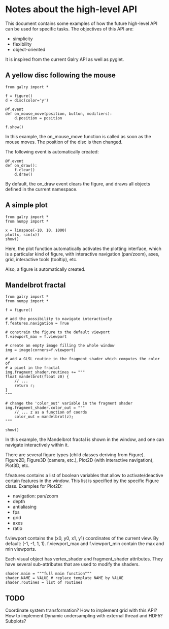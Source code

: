 Notes about the high-level API
==============================

This document contains some examples of how the future high-level API
can be used for specific tasks. The objectives of this API are:

  * simplicity
  * flexibility
  * object-oriented

It is inspired from the current Galry API as well as pyglet.


A yellow disc following the mouse
---------------------------------

    from galry import *

    f = figure()
    d = disc(color='y')

    @f.event
    def on_mouse_move(position, button, modifiers):
        d.position = position

    f.show()

In this example, the on_mouse_move function is called as soon as the mouse
moves. The position of the disc is then changed.

The following event is automatically created:

    @f.event
    def on_draw():
        f.clear()
        d.draw()
        
By default, the on_draw event clears the figure, and draws all objects defined
in the current namespace.


A simple plot
-------------

    from galry import *
    from numpy import *

    x = linspace(-10, 10, 1000)
    plot(x, sin(x))
    show()

Here, the plot function automatically activates the plotting interface,
which is a particular kind of figure, with interactive navigation (pan/zoom),
axes, grid, interactive tools (tooltip), etc.

Also, a figure is automatically created.


Mandelbrot fractal
------------------

    from galry import *
    from numpy import *
    
    f = figure()
    
    # add the possibility to navigate interactively
    f.features.navigation = True

    # constrain the figure to the default viewport
    f.viewport_max = f.viewport

    # create an empty image filling the whole window
    img = image(corners=f.viewport)
    
    # add a GLSL routine in the fragment shader which computes the color of 
    # a pixel in the fractal
    img.fragment_shader.routines += """
    float mandelbrot(float z0) {
        // ...
        return r;
    }
    """
    
    # change the 'color_out' variable in the fragment shader
    img.fragment_shader.color_out = """
        // ... z as a function of coords
        color_out = mandelbrot(z);
    """
    
    show()
    
In this example, the Mandelbrot fractal is shown in the window, and one can
navigate interactively within it.

There are several figure types (child classes deriving from Figure).
Figure2D, Figure3D (camera, etc.), Plot2D (with interactive navigation), 
Plot3D, etc.

f.features contains a list of boolean variables that allow to activate/deactive
certain features in the window. This list is specified by the specific Figure
class.
Examples for Plot2D:

  * navigation: pan/zoom
  * depth
  * antialiasing
  * fps
  * grid
  * axes
  * ratio

f.viewport contains the (x0, y0, x1, y1) coordinates of the current view.
By default: (-1, -1, 1, 1). f.viewport_max and f.viewport_min contain the
max and min viewports.

Each visual object has vertex_shader and fragment_shader attributes.
They have several sub-attributes that are used to modify the shaders.

    shader.main = """full main function"""
    shader.NAME = VALUE # replace template NAME by VALUE
    shader.routines = list of routines


TODO
----

Coordinate system transformation?
How to implement grid with this API?
How to implement Dynamic undersampling with external thread and HDF5?
Subplots?






